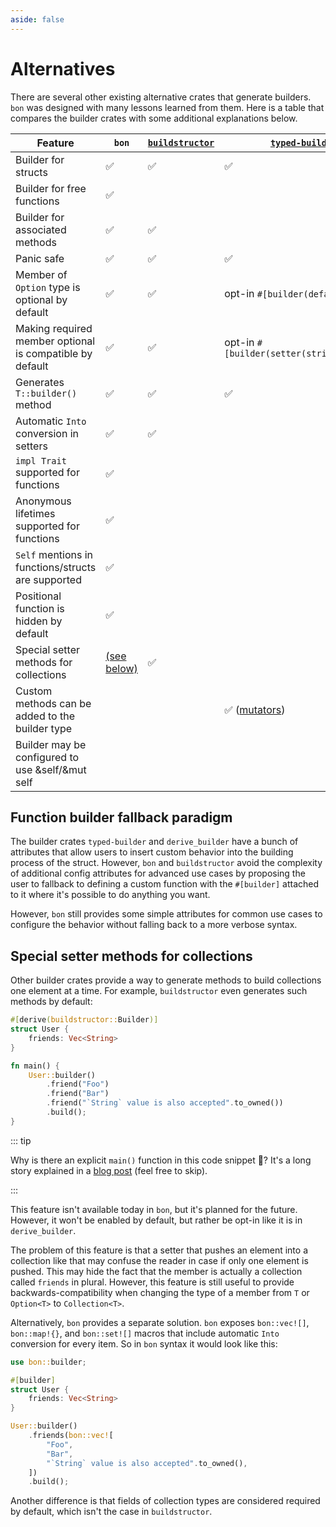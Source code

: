 ```yaml
---
aside: false
---
```


# Alternatives

There are several other existing alternative crates that generate builders. `bon` was designed with many lessons learned from them. Here is a table that compares the builder crates with some additional explanations below.

<!-- If you want to edit the table below make sure to reduce the font size in editor or turn off word wrap to easier view the table -->

| Feature                                                  | `bon`              | [`buildstructor`]  | [`typed-builder`]                                                   | [`derive_builder`]                                                  |
| -------------------------------------------------------- | ------------------ | ------------------ | ------------------------------------------------------------------- | ------------------------------------------------------------------- |
| Builder for structs                                      | :white_check_mark: | :white_check_mark: | :white_check_mark:                                                  | :white_check_mark:                                                  |
| Builder for free functions                               | :white_check_mark: |                    |                                                                     |
| Builder for associated methods                           | :white_check_mark: | :white_check_mark: |                                                                     |
| Panic safe                                               | :white_check_mark: | :white_check_mark: | :white_check_mark:                                                  | `build()` returns a `Result`                                        |
| Member of `Option` type is optional by default           | :white_check_mark: | :white_check_mark: | <span class="nobr">opt-in `#[builder(default)]`</span>              | <span class="nobr">opt-in `#[builder(default)]`</span>              |
| Making required member optional is compatible by default | :white_check_mark: | :white_check_mark: | <span class="nobr">opt-in `#[builder(setter(strip_option))]`</span> | <span class="nobr">opt-in `#[builder(setter(strip_option))]`</span> |
| Generates `T::builder()` method                          | :white_check_mark: | :white_check_mark: | :white_check_mark:                                                  | only `Builder::default()`                                           |
| Automatic `Into` conversion in setters                   | :white_check_mark: | :white_check_mark: |                                                                     |
| `impl Trait` supported for functions                     | :white_check_mark: |                    |                                                                     |
| Anonymous lifetimes supported for functions              | :white_check_mark: |                    |                                                                     |
| `Self` mentions in functions/structs are supported       | :white_check_mark: |                    |                                                                     |
| Positional function is hidden by default                 | :white_check_mark: |                    |                                                                     |
| Special setter methods for collections                   | [(see below)][r1]  | :white_check_mark: |                                                                     | :white_check_mark:                                                  |
| Custom methods can be added to the builder type          |                    |                    | :white_check_mark: ([mutators])                                     | :white_check_mark:                                                  |
| Builder may be configured to use &self/&mut self         |                    |                    |                                                                     | :white_check_mark:                                                  |

## Function builder fallback paradigm

The builder crates `typed-builder` and `derive_builder` have a bunch of attributes that allow users to insert custom behavior into the building process of the struct. However, `bon` and `buildstructor` avoid the complexity of additional config attributes for advanced use cases by proposing the user to fallback to defining a custom function with the `#[builder]` attached to it where it's possible to do anything you want.

However, `bon` still provides some simple attributes for common use cases to configure the behavior without falling back to a more verbose syntax.

## Special setter methods for collections

Other builder crates provide a way to generate methods to build collections one element at a time. For example, `buildstructor` even generates such methods by default:

```rust
#[derive(buildstructor::Builder)]
struct User {
    friends: Vec<String>
}

fn main() {
    User::builder()
        .friend("Foo")
        .friend("Bar")
        .friend("`String` value is also accepted".to_owned())
        .build();
}
```

::: tip

Why is there an explicit `main()` function in this code snippet 🤔? It's a long story explained in a [blog post](../../blog/the-weird-of-function-local-types-in-rust) (feel free to skip).

:::

This feature isn't available today in `bon`, but it's planned for the future. However, it won't be enabled by default, but rather be opt-in like it is in `derive_builder`.

The problem of this feature is that a setter that pushes an element into a collection like that may confuse the reader in case if only one element is pushed. This may hide the fact that the member is actually a collection called `friends` in plural. However, this feature is still useful to provide backwards-compatibility when changing the type of a member from `T` or `Option<T>` to `Collection<T>`.

Alternatively, `bon` provides a separate solution. `bon` exposes `bon::vec![]`, `bon::map!{}`, and `bon::set![]` macros that include automatic `Into` conversion for every item. So in `bon` syntax it would look like this:

```rust
use bon::builder;

#[builder]
struct User {
    friends: Vec<String>
}

User::builder()
    .friends(bon::vec![
        "Foo",
        "Bar",
        "`String` value is also accepted".to_owned(),
    ])
    .build();
```

Another difference is that fields of collection types are considered required by default, which isn't the case in `buildstructor`.

[`buildstructor`]: https://docs.rs/buildstructor/latest/buildstructor/
[`typed-builder`]: https://docs.rs/typed-builder/latest/typed_builder/
[`derive_builder`]: https://docs.rs/derive_builder/latest/derive_builder/
[mutators]: https://docs.rs/typed-builder/latest/typed_builder/derive.TypedBuilder.html#mutators
[r1]: #special-setter-methods-for-collections
